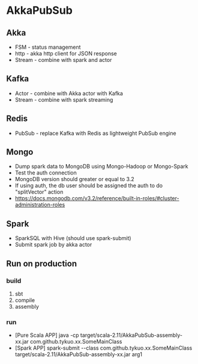 # AkkaPubSub

## Akka
* FSM - status management
* http - akka http client for JSON response 
* Stream - combine with spark and actor

## Kafka
* Actor - combine with Akka actor with Kafka
* Stream - combine with spark streaming

## Redis
* PubSub - replace Kafka with Redis as lightweight PubSub engine

## Mongo
* Dump spark data to MongoDB using Mongo-Hadoop or Mongo-Spark
* Test the auth connection
* MongoDB version should greater or equal to 3.2
* If using auth, the db user should be assigned the auth to do "splitVector" action
* https://docs.mongodb.com/v3.2/reference/built-in-roles/#cluster-administration-roles

## Spark
* SparkSQL with Hive (should use spark-submit)
* Submit spark job by akka actor

## Run on production
### build
1. sbt
2. compile
3. assembly

### run
* [Pure Scala APP] java -cp target/scala-2.11/AkkaPubSub-assembly-xx.jar  com.github.tykuo.xx.SomeMainClass
* [Spark APP] spark-submit --class com.github.tykuo.xx.SomeMainClass target/scala-2.11/AkkaPubSub-assembly-xx.jar arg1 
